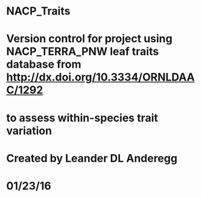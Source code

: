 # NACP_Traits
# Version control for project using NACP_TERRA_PNW leaf traits database from http://dx.doi.org/10.3334/ORNLDAAC/1292
# to assess within-species trait variation
# Created by Leander DL Anderegg
# 01/23/16
